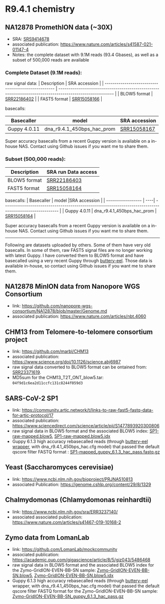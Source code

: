 # R9.4.1 chemistry

## NA12878 PromethION data (~30X)

- SRA: [SRS9414678](https://www.ncbi.nlm.nih.gov/sra/?term=SRS9414678)
- associated publication: https://www.nature.com/articles/s41587-021-01147-4
- Notes: the complete dataset with 9.1M reads (93.4 Gbases), as well as a subset of 500,000 reads are available
    
### Complete Dataset (9.1M reads):

raw signal data:
| Description                                          | SRA accession                                                                                         |
| ---------------------------------------------------- | ---------------------------------------------------------------------------------------------------------- |
| BLOW5 format | [SRR22186402](https://trace.ncbi.nlm.nih.gov/Traces/?view=run_browser&acc=SRR22186402&display=data-access) |
| FAST5 format | [SRR15058166](https://trace.ncbi.nlm.nih.gov/Traces/?view=run_browser&acc=SRR15058166&display=data-access) |

basecalls:

| Basecaller    | model |SRA accession                                                                                         |
| ------------------ | ----| ---------------------------------------------------------------------------------------------------------- |
| Guppy 4.0.11 | dna_r9.4.1_450bps_hac_prom | [SRR15058167](https://trace.ncbi.nlm.nih.gov/Traces/?view=run_browser&acc=SRR15058167&display=download) | 

Super accuracy basecalls from a recent Guppy version is available on a in-house NAS. Contact using Github issues if you want me to share them.
    
### Subset (500,000 reads):
    
| Description                                          | SRA run Data access                                                                                        |
| ---------------------------------------------------- | ---------------------------------------------------------------------------------------------------------- |  
| BLOW5 format                   | [SRR22186403](https://trace.ncbi.nlm.nih.gov/Traces/?view=run_browser&acc=SRR22186403&display=data-access) |
| FAST5 format                    | [SRR15058164](https://trace.ncbi.nlm.nih.gov/Traces/?view=run_browser&acc=SRR15058164&display=data-access) |

basecalls:
| Basecaller    | model |SRA accession                                                                                         |
| ------------------ | ----| ---------------------------------------------------------------------------------------------------------- |
| Guppy 4.0.11 | dna_r9.4.1_450bps_hac_prom | [SRR15058164](https://trace.ncbi.nlm.nih.gov/Traces/?view=run_browser&acc=SRR15058164&display=download) | 

Super accuracy basecalls from a recent Guppy version is available on a in-house NAS. Contact using Github issues if you want me to share them.

---

Following are datasets uploaded by others. Some of them have very old basecalls. In some of them, raw FAST5 signal files are no longer working with latest Guppy. I have converted them to BLOW5 format and have basecalled using a very recent Guppy through [buttery-eel](https://github.com/Psy-Fer/buttery-eel). Those data is available in-house, so contact using Github issues if you want me to share them.


## NA12878 MinION data from Nanopore WGS Consortium

- link: https://github.com/nanopore-wgs-consortium/NA12878/blob/master/Genome.md
- associated publication: https://www.nature.com/articles/nbt.4060


## CHM13 from Telomere-to-telomere consortium project

- link: https://github.com/marbl/CHM13
- associated publication: https://www.science.org/doi/10.1126/science.abj6987
- raw signal data converted to BLOW5 format can be ontained from: [SRR23371619](https://trace.ncbi.nlm.nih.gov/Traces/?view=run_browser&acc=SRR23371619&display=data-access). 
- MD5sum for the CHM13_T2T_ONT_blow5.tar: `04f9d1c6ea2d11ccfc131c8244f059d3`


## SARS-CoV-2 SP1

- link: https://community.artic.network/t/links-to-raw-fast5-fastq-data-for-artic-protocol/17
- associated publication: https://www.sciencedirect.com/science/article/pii/S1477893920300806
- raw signal data in BLOW5 format and the associated BLOW5 index: [SP1-raw-mapped.blow5](https://slow5.page.link/SP1-raw-mapped), [SP1-raw-mapped.blow5.idx](https://slow5.page.link/SP1-raw-mapped-idx)
- Guppy 6.1.3 high accuracy rebasecalled reads (through [buttery-eel wrapper](https://github.com/Psy-Fer/buttery-eel), with dna_r9.4.1_450bps_hac.cfg model) that passed the default qscore filter FASTQ format : [SP1-mapped_guppy_6.1.3_hac_pass.fastq.gz](https://seqdata.page.link/SP1-mapped_guppy_6_1_3_hac_pass)


## Yeast (Saccharomyces cerevisiae)

- link: https://www.ncbi.nlm.nih.gov/bioproject/PRJNA510813
- associated Publication: https://genome.cshlp.org/content/29/8/1329


## Chalmydomonas (Chlamydomonas reinhardtii)

- link: https://www.ncbi.nlm.nih.gov/sra/ERR3237140/
- associated associated publication: https://www.nature.com/articles/s41467-019-10168-2

## Zymo data from LomanLab

- link: https://github.com/LomanLab/mockcommunity
- associated publication: https://academic.oup.com/gigascience/article/8/5/giz043/5486468
- raw signal data in BLOW5 format and the associated BLOW5 index for the Zymo-GridION-EVEN-BB-SN sample: [Zymo-GridION-EVEN-BB-SN.blow5](https://slow5.page.link/Zymo-GridION-EVEN-BB-SN), [Zymo-GridION-EVEN-BB-SN.blow5.idx](https://slow5.page.link/Zymo-GridION-EVEN-BB-SN-idx)
- Guppy 6.1.3 high accuracy rebasecalled reads (through [buttery-eel](https://github.com/Psy-Fer/buttery-eel) wrapper, with dna_r9.4.1_450bps_hac.cfg model) that passed the default qscore filter FASTQ format for the Zymo-GridION-EVEN-BB-SN sample: [Zymo-GridION-EVEN-BB-SN_guppy_6.1.3_hac_pass.gz](https://seqdata.page.link/Zymo-GridION-EVEN-BB-SN_guppy_6_1_3_hac_pass)
